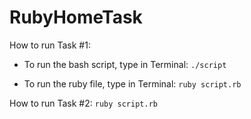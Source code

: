 # RubyHomeTask

How to run Task #1:

- To run the bash script, type in Terminal:
  `./script`

- To run the ruby file, type in Terminal:
  `ruby script.rb`
  
  
How to run Task #2:
  `ruby script.rb`
